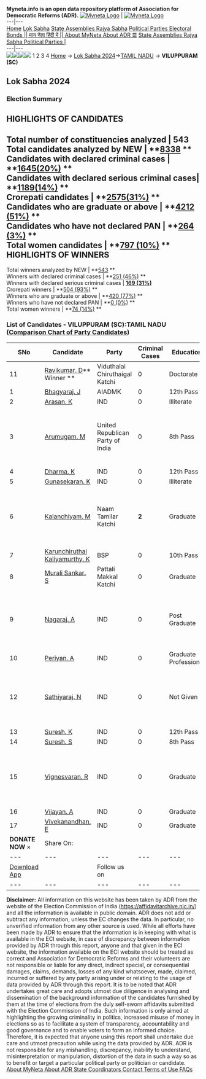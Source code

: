 **Myneta.info is an open data repository platform of Association for Democratic Reforms (ADR).**
[![Myneta Logo](https://www.myneta.info/lib/img/myneta-logo.png)](https://www.myneta.info/) | [![Myneta Logo](https://www.myneta.info/lib/img/adr-logo.png)](https://adrindia.org)  
---|---  
[Home](https://www.myneta.info/) [Lok Sabha](https://www.myneta.info/#ls "Lok Sabha") [ State Assemblies ](https://www.myneta.info/#sa "State Assemblies") [Rajya Sabha](https://www.myneta.info/#rs "Rajya Sabha") [Political Parties ](https://www.myneta.info/party "Political Parties") [ Electoral Bonds ](https://www.myneta.info/electoral_bonds "Electoral Bonds") [ || माय नेता हिंदी में || ](https://translate.google.co.in/translate?prev=hp&hl=en&js=y&u=www.myneta.info&sl=en&tl=hi&history_state0=) [ About MyNeta ](https://adrindia.org/content/about-myneta) [ About ADR ](https://adrindia.org/about-adr/who-we-are) [☰](javascript:void\(0\))
[ State Assemblies ](https://www.myneta.info/#sa "State Assemblies") [ Rajya Sabha ](https://www.myneta.info/#rs "Rajya Sabha") [ Political Parties ](https://www.myneta.info/party "Political Parties")
|   
---|---  
![](https://www.myneta.info/lib/img/banner/banner-1.png)![](https://www.myneta.info/lib/img/banner/banner-2.png)![](https://www.myneta.info/lib/img/banner/banner-3.png)![](https://www.myneta.info/lib/img/banner/banner-4.png)
1  2  3  4 
[Home](https://www.myneta.info/) → [Lok Sabha 2024](https://www.myneta.info/LokSabha2024/)→[TAMIL NADU](https://www.myneta.info/LokSabha2024/index.php?action=show_constituencies&state_id=31) → **VILUPPURAM (SC)**
### 
## Lok Sabha 2024
###  Election Summary 
HIGHLIGHTS OF CANDIDATES  
---  
Total number of constituencies analyzed |  543   
Total candidates analyzed by NEW | **[8338](https://www.myneta.info/LokSabha2024/index.php?action=summary&subAction=candidates_analyzed&sort=candidate#summary) **  
Candidates with declared criminal cases | **[1645(20%)](https://www.myneta.info/LokSabha2024/index.php?action=summary&subAction=crime&sort=candidate#summary) **  
Candidates with declared serious criminal cases| **[1189(14%)](https://www.myneta.info/LokSabha2024/index.php?action=summary&subAction=serious_crime&sort=candidate#summary) **  
Crorepati candidates | **[2575(31%)](https://www.myneta.info/LokSabha2024/index.php?action=summary&subAction=crorepati&sort=candidate#summary) **  
Candidates who are graduate or above | **[4212 (51%)](https://www.myneta.info/LokSabha2024/index.php?action=summary&subAction=education&sort=candidate#summary) **  
Candidates who have not declared PAN | **[264 (3%)](https://www.myneta.info/LokSabha2024/index.php?action=summary&subAction=without_pan&sort=candidate#summary) **  
Total women candidates | **[797 (10%)](https://www.myneta.info/LokSabha2024/index.php?action=summary&subAction=women_candidate&sort=candidate#summary) **  
HIGHLIGHTS OF WINNERS  
---  
Total winners analyzed by NEW | **[543](https://www.myneta.info/LokSabha2024/index.php?action=summary&subAction=winner_analyzed&sort=candidate#summary) **  
Winners with declared criminal cases | **[251 (46%)](https://www.myneta.info/LokSabha2024/index.php?action=summary&subAction=winner_crime&sort=candidate#summary) **  
Winners with declared serious criminal cases | **[169 (31%)](https://www.myneta.info/LokSabha2024/index.php?action=summary&subAction=winner_serious_crime&sort=candidate#summary)**  
Crorepati winners | **[504 (93%)](https://www.myneta.info/LokSabha2024/index.php?action=summary&subAction=winner_crorepati&sort=candidate#summary) **  
Winners who are graduate or above | **[420 (77%)](https://www.myneta.info/LokSabha2024/index.php?action=summary&subAction=winner_education&sort=candidate#summary) **  
Winners who have not declared PAN | **[0 (0%)](https://www.myneta.info/LokSabha2024/index.php?action=summary&subAction=winner_without_pan&sort=candidate#summary) **  
Total women winners | **[74 (14%)](https://www.myneta.info/LokSabha2024/index.php?action=summary&subAction=winner_women&sort=candidate#summary) **  
### List of Candidates - VILUPPURAM (SC):TAMIL NADU ([Comparison Chart of Party Candidates](https://www.myneta.info/LokSabha2024/comparisonchart.php?constituency_id=393))
SNo | Candidate| Party| Criminal Cases| Education| Age| Total Assets| Liabilities  
---|---|---|---|---|---|---|---  
11  | [Ravikumar. D](https://www.myneta.info/LokSabha2024/candidate.php?candidate_id=221)** Winner ** | Viduthalai Chiruthaigal Katchi | 0 | Doctorate| 63 | Rs 97,87,136 ~ 97 Lacs+ | Rs 0 ~   
1  | [ Bhagyaraj. J](https://www.myneta.info/LokSabha2024/candidate.php?candidate_id=220) | AIADMK | 0 | 12th Pass| 41 | Rs 4,79,83,303 ~ 4 Crore+ | Rs 1,43,64,469 ~ 1 Crore+  
2  | [Arasan. K](https://www.myneta.info/LokSabha2024/candidate.php?candidate_id=222) | IND | 0 | Illiterate| 69 | Rs 1,74,366 ~ 1 Lacs+ | Rs 0 ~   
3  | [Arumugam. M](https://www.myneta.info/LokSabha2024/candidate.php?candidate_id=798) | United Republican Party of India | 0 | 8th Pass| 61 | ![](https://myneta.info/image_v2.php?myneta_folder=LokSabha2024&candidate_id=798&col=ta) | ![](https://myneta.info/image_v2.php?myneta_folder=LokSabha2024&candidate_id=798&col=lia)  
4  | [Dharma. K](https://www.myneta.info/LokSabha2024/candidate.php?candidate_id=790) | IND | 0 | 12th Pass| 31 | Rs 87,000 ~ 87 Thou+ | Rs 0 ~   
5  | [Gunasekaran. K](https://www.myneta.info/LokSabha2024/candidate.php?candidate_id=793) | IND | 0 | Illiterate| 57 | Nil | Rs 0 ~   
6  | [Kalanchiyam. M](https://www.myneta.info/LokSabha2024/candidate.php?candidate_id=799) | Naam Tamilar Katchi | **2** | Graduate| 56 | ![](https://myneta.info/image_v2.php?myneta_folder=LokSabha2024&candidate_id=799&col=ta) | ![](https://myneta.info/image_v2.php?myneta_folder=LokSabha2024&candidate_id=799&col=lia)  
7  | [Karunchiruthai Kaliyamurthy. K](https://www.myneta.info/LokSabha2024/candidate.php?candidate_id=218) | BSP | 0 | 10th Pass| 57 | Rs 4,51,000 ~ 4 Lacs+ | Rs 0 ~   
8  | [Murali Sankar. S](https://www.myneta.info/LokSabha2024/candidate.php?candidate_id=219) | Pattali Makkal Katchi | 0 | Graduate| 34 | Rs 32,06,995 ~ 32 Lacs+ | Rs 81,17,544 ~ 81 Lacs+  
9  | [Nagaraj. A](https://www.myneta.info/LokSabha2024/candidate.php?candidate_id=796) | IND | 0 | Post Graduate| 29 | ![](https://myneta.info/image_v2.php?myneta_folder=LokSabha2024&candidate_id=796&col=ta) | ![](https://myneta.info/image_v2.php?myneta_folder=LokSabha2024&candidate_id=796&col=lia)  
10  | [Periyan. A](https://www.myneta.info/LokSabha2024/candidate.php?candidate_id=795) | IND | 0 | Graduate Professional| 48 | Rs 7,55,932 ~ 7 Lacs+ | Rs 0 ~   
12  | [Sathiyaraj. N](https://www.myneta.info/LokSabha2024/candidate.php?candidate_id=792) | IND | 0 | Not Given| 30 | ![](https://myneta.info/image_v2.php?myneta_folder=LokSabha2024&candidate_id=792&col=ta) | ![](https://myneta.info/image_v2.php?myneta_folder=LokSabha2024&candidate_id=792&col=lia)  
13  | [Suresh. K](https://www.myneta.info/LokSabha2024/candidate.php?candidate_id=789) | IND | 0 | 12th Pass| 28 | Rs 10,15,000 ~ 10 Lacs+ | Rs 5,00,000 ~ 5 Lacs+  
14  | [Suresh. S](https://www.myneta.info/LokSabha2024/candidate.php?candidate_id=794) | IND | 0 | 8th Pass| 44 | Rs 65,57,000 ~ 65 Lacs+ | Rs 0 ~   
15  | [Vignesvaran. R](https://www.myneta.info/LokSabha2024/candidate.php?candidate_id=791) | IND | 0 | Graduate| 28 | ![](https://myneta.info/image_v2.php?myneta_folder=LokSabha2024&candidate_id=791&col=ta) | ![](https://myneta.info/image_v2.php?myneta_folder=LokSabha2024&candidate_id=791&col=lia)  
16  | [Vijayan. A](https://www.myneta.info/LokSabha2024/candidate.php?candidate_id=797) | IND | 0 | Graduate| 26 | Rs 1,10,000 ~ 1 Lacs+ | Rs 0 ~   
17  | [Vivekanandhan. E](https://www.myneta.info/LokSabha2024/candidate.php?candidate_id=788) | IND | 0 | Graduate| 27 | Rs 16,000 ~ 16 Thou+ | Rs 1,50,000 ~ 1 Lacs+  
|  **DONATE NOW** × |  Share On:  | [](https://api.whatsapp.com/send?text=https%3A%2F%2Fmyneta.info%2Fpunjab2022%2Findex.php%3Faction%3Dshow_constituencies%26state_id%3D19) | [](https://www.facebook.com/sharer/sharer.php?u=https%3A%2F%2Fmyneta.info%2Fpunjab2022%2Findex.php%3Faction%3Dshow_constituencies%26state_id%3D19) | [](https://twitter.com/share?url=https%3A%2F%2Fmyneta.info%2Fpunjab2022%2Findex.php%3Faction%3Dshow_constituencies%26state_id%3D19)  
---|---|---|---|---  
| [ Download App ](https://play.google.com/store/apps/details?id=com.webrosoft.myneta1&pcampaignid=pcampaignidMKT-Other-global-all-co-prtnr-py-PartBadge-Mar2515-1) | [](https://play.google.com/store/apps/details?id=com.webrosoft.myneta1&pcampaignid=pcampaignidMKT-Other-global-all-co-prtnr-py-PartBadge-Mar2515-1) |  Follow us on  | [](https://www.facebook.com/adrindia.org/) | [](https://twitter.com/adrspeaks) | [](https://groups.google.com/g/national-election-watch?hl=en&pli=1) | [](https://www.instagram.com/adrspeaks/) | [](https://www.youtube.com/user/adrspeaks) | [](https://sharechat.com/profile/adrspeaks)  
---|---|---|---|---|---|---|---|---  
**Disclaimer:** All information on this website has been taken by ADR from the website of the Election Commission of India (https://affidavitarchive.nic.in/) and all the information is available in public domain. ADR does not add or subtract any information, unless the EC changes the data. In particular, no unverified information from any other source is used. While all efforts have been made by ADR to ensure that the information is in keeping with what is available in the ECI website, in case of discrepancy between information provided by ADR through this report, anyone and that given in the ECI website, the information available on the ECI website should be treated as correct and Association for Democratic Reforms and their volunteers are not responsible or liable for any direct, indirect special, or consequential damages, claims, demands, losses of any kind whatsoever, made, claimed, incurred or suffered by any party arising under or relating to the usage of data provided by ADR through this report. It is to be noted that ADR undertakes great care and adopts utmost due diligence in analysing and dissemination of the background information of the candidates furnished by them at the time of elections from the duly self-sworn affidavits submitted with the Election Commission of India. Such information is only aimed at highlighting the growing criminality in politics, increased misuse of money in elections so as to facilitate a system of transparency, accountability and good governance and to enable voters to form an informed choice. Therefore, it is expected that anyone using this report shall undertake due care and utmost precaution while using the data provided by ADR. ADR is not responsible for any mishandling, discrepancy, inability to understand, misinterpretation or manipulation, distortion of the data in such a way so as to benefit or target a particular political party or politician or candidate. 
[ About MyNeta ](https://adrindia.org/content/about-myneta) [ About ADR ](https://adrindia.org/about-adr/who-we-are) [ State Coordinators ](https://adrindia.org/about-adr/state-coordinators) [ Contact ](https://adrindia.org/contact-us) [ Terms of Use ](https://adrindia.org/content/adr-terms-use) [ FAQs ](https://adrindia.org/content/faqs)
